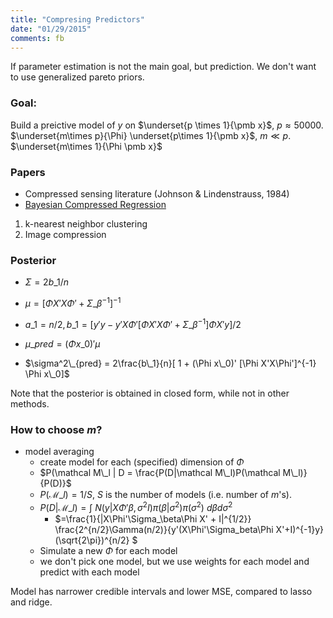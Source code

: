 ```yaml
---
title: "Compresing Predictors"
date: "01/29/2015"
comments: fb
---
```


If parameter estimation is not the main goal, but prediction. We don't want to use generalized pareto priors.

### Goal:
Build a preictive model of $y$ on $\underset{p \times 1}{\pmb x}$, $p \approx 50000$.
$\underset{m\times p}{\Phi} \underset{p\times 1}{\pmb x}$, $m \ll p$. $\underset{m\times 1}{\Phi \pmb x}$

### Papers

- Compressed sensing literature (Johnson \& Lindenstrauss, 1984)
- [Bayesian Compressed Regression](http://arxiv.org/abs/1303.0642)


1. k-nearest neighbor clustering
2. Image compression

### Posterior

- $\Sigma=2b\_1 / n$
- $\mu = [\Phi X'X\Phi' + \Sigma\_\beta^{-1}]^{-1}$
- $a\_1=n/2, b\_1=[y'y - y'X\Phi'[\Phi X'X\Phi' + \Sigma\_\beta^{-1}]\Phi X'y]/2$

- $\mu\_{pred} = (\Phi x\_0)'\mu$
- $\sigma^2\_{pred} = 2\frac{b\_1}{n}[ 1 + (\Phi x\_0)' [\Phi X'X\Phi']^{-1} \Phi x\_0]$

Note that the posterior is obtained in closed form, while not in other methods.

### How to choose $m$?

- model averaging
    - create model for each (specified) dimension of $\Phi$
    - $P(\mathcal M\_l | D = \frac{P(D|\mathcal M\_l)P(\mathcal M\_l)}{P(D)}$
    - $P(\mathcal M\_l) = 1/S$, $S$ is the number of models (i.e. number of $m$'s).
    - $P(D|\mathcal M\_l) = \int~ N(y|X\Phi'\beta,\sigma^2I)\pi(\beta|\sigma^2)\pi(\sigma^2) ~d\beta d\sigma^2$
        - $=\frac{1}{|X\Phi'\Sigma\_\beta\Phi X' + I|^{1/2}} \frac{2^{n/2}\Gamma(n/2)}{y'(X\Phi'\Sigma\_beta\Phi X'+I)^{-1}y} (\sqrt{2\pi})^{n/2} $
    - Simulate a new $\Phi$ for each model
    - we don't pick one model, but we use weights for each model and predict with each model

Model has narrower credible intervals and lower MSE, compared to lasso and ridge.



